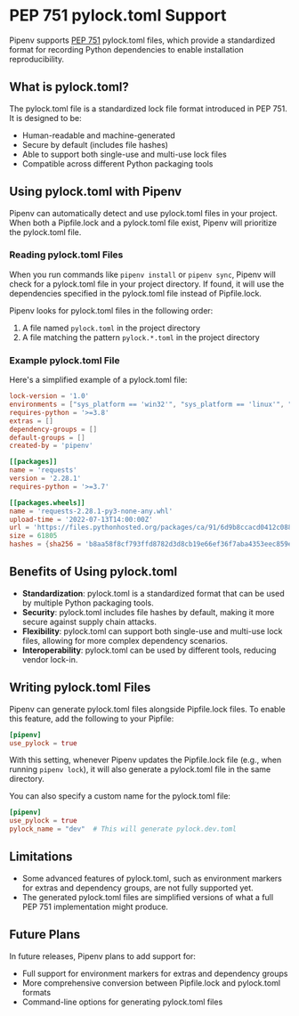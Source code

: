# PEP 751 pylock.toml Support

Pipenv supports [PEP 751](https://peps.python.org/pep-0751/) pylock.toml files, which provide a standardized format for recording Python dependencies to enable installation reproducibility.

## What is pylock.toml?

The pylock.toml file is a standardized lock file format introduced in PEP 751. It is designed to be:

- Human-readable and machine-generated
- Secure by default (includes file hashes)
- Able to support both single-use and multi-use lock files
- Compatible across different Python packaging tools

## Using pylock.toml with Pipenv

Pipenv can automatically detect and use pylock.toml files in your project. When both a Pipfile.lock and a pylock.toml file exist, Pipenv will prioritize the pylock.toml file.

### Reading pylock.toml Files

When you run commands like `pipenv install` or `pipenv sync`, Pipenv will check for a pylock.toml file in your project directory. If found, it will use the dependencies specified in the pylock.toml file instead of Pipfile.lock.

Pipenv looks for pylock.toml files in the following order:
1. A file named `pylock.toml` in the project directory
2. A file matching the pattern `pylock.*.toml` in the project directory

### Example pylock.toml File

Here's a simplified example of a pylock.toml file:

```toml
lock-version = '1.0'
environments = ["sys_platform == 'win32'", "sys_platform == 'linux'", "sys_platform == 'darwin'"]
requires-python = '>=3.8'
extras = []
dependency-groups = []
default-groups = []
created-by = 'pipenv'

[[packages]]
name = 'requests'
version = '2.28.1'
requires-python = '>=3.7'

[[packages.wheels]]
name = 'requests-2.28.1-py3-none-any.whl'
upload-time = '2022-07-13T14:00:00Z'
url = 'https://files.pythonhosted.org/packages/ca/91/6d9b8ccacd0412c08820f72cebaa4f0c61441f4AE7b7338a82051330d70/requests-2.28.1-py3-none-any.whl'
size = 61805
hashes = {sha256 = 'b8aa58f8cf793ffd8782d3d8cb19e66ef36f7aba4353eec859e74678b01b07a7'}
```

## Benefits of Using pylock.toml

- **Standardization**: pylock.toml is a standardized format that can be used by multiple Python packaging tools.
- **Security**: pylock.toml includes file hashes by default, making it more secure against supply chain attacks.
- **Flexibility**: pylock.toml can support both single-use and multi-use lock files, allowing for more complex dependency scenarios.
- **Interoperability**: pylock.toml can be used by different tools, reducing vendor lock-in.

## Writing pylock.toml Files

Pipenv can generate pylock.toml files alongside Pipfile.lock files. To enable this feature, add the following to your Pipfile:

```toml
[pipenv]
use_pylock = true
```

With this setting, whenever Pipenv updates the Pipfile.lock file (e.g., when running `pipenv lock`), it will also generate a pylock.toml file in the same directory.

You can also specify a custom name for the pylock.toml file:

```toml
[pipenv]
use_pylock = true
pylock_name = "dev"  # This will generate pylock.dev.toml
```

## Limitations

- Some advanced features of pylock.toml, such as environment markers for extras and dependency groups, are not fully supported yet.
- The generated pylock.toml files are simplified versions of what a full PEP 751 implementation might produce.

## Future Plans

In future releases, Pipenv plans to add support for:

- Full support for environment markers for extras and dependency groups
- More comprehensive conversion between Pipfile.lock and pylock.toml formats
- Command-line options for generating pylock.toml files
